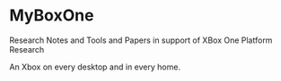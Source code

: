 # MyBoxOne
Research Notes and Tools and Papers in support of XBox One Platform Research

An Xbox on every desktop and in every home.

